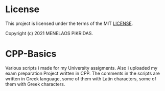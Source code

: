 # License

This project is licensed under the terms of the MIT [LICENSE](https://github.com/Pikridas/Computer-Architecture-Basics/blob/master/LICENSE).

Copyright (c) 2021 MENELAOS PIKRIDAS.

# CPP-Basics
Various scripts i made for my University assigments. Also i uploaded my exam preparation Project written in CPP.
The comments in the scripts are written in Greek language, some of them with Latin characters, some of them with Greek characters.
